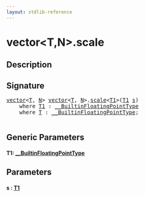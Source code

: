 ```yaml
---
layout: stdlib-reference
---
```


# vector\<T,N\>\.scale

## Description





## Signature 

<pre>
<a href="../types/vector/index" class="code_type">vector</a>&lt;<a href="../types/vector/index#typeparam-T" class="code_type">T</a>, <a href="../types/vector/index#decl-N" class="code_var">N</a>&gt; <a href="../types/vector/index" class="code_type">vector</a>&lt;<a href="../types/vector/index#typeparam-T" class="code_type">T</a>, <a href="../types/vector/index#decl-N" class="code_var">N</a>&gt;.<a href="scale">scale</a>&lt;<a href="scale#typeparam-T1" class="code_type">T1</a>&gt;(<a href="scale#typeparam-T1" class="code_type">T1</a> <a href="scale#decl-s" class="code_param">s</a>)
    <span class='code_keyword'>where</span> <a href="scale#typeparam-T1" class="code_type">T1</a> : <a href="../interfaces/0_builtinfloatingpointtype-029hm/index" class="code_type">__BuiltinFloatingPointType</a>
    <span class='code_keyword'>where</span> <a href="../types/vector/index#typeparam-T" class="code_type">T</a> : <a href="../interfaces/0_builtinfloatingpointtype-029hm/index" class="code_type">__BuiltinFloatingPointType</a>;

</pre>

## Generic Parameters

####  <a id="typeparam-T1"></a>T1: [\_\_BuiltinFloatingPointType](../interfaces/0_builtinfloatingpointtype-029hm/index)

## Parameters

####  <a id="decl-s"></a>s  : [T1](scale#typeparam-T1)

